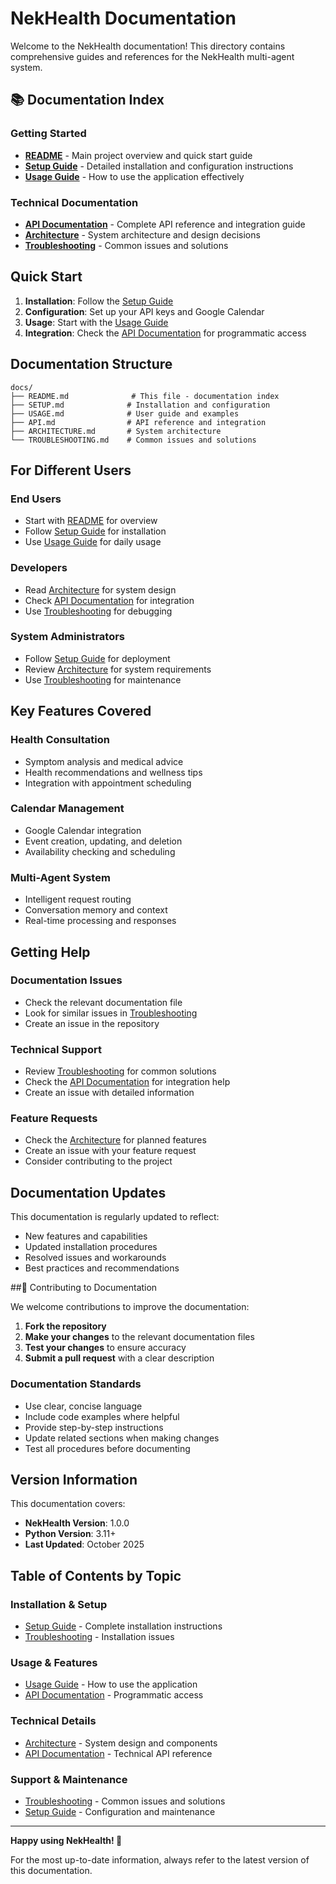 # NekHealth Documentation

Welcome to the NekHealth documentation! This directory contains comprehensive guides and references for the NekHealth multi-agent system.

## 📚 Documentation Index

### Getting Started
- **[README](../README.md)** - Main project overview and quick start guide
- **[Setup Guide](SETUP.md)** - Detailed installation and configuration instructions
- **[Usage Guide](USAGE.md)** - How to use the application effectively

### Technical Documentation
- **[API Documentation](API.md)** - Complete API reference and integration guide
- **[Architecture](ARCHITECTURE.md)** - System architecture and design decisions
- **[Troubleshooting](TROUBLESHOOTING.md)** - Common issues and solutions

##  Quick Start

1. **Installation**: Follow the [Setup Guide](SETUP.md)
2. **Configuration**: Set up your API keys and Google Calendar
3. **Usage**: Start with the [Usage Guide](USAGE.md)
4. **Integration**: Check the [API Documentation](API.md) for programmatic access

##  Documentation Structure

```
docs/
├── README.md              # This file - documentation index
├── SETUP.md              # Installation and configuration
├── USAGE.md              # User guide and examples
├── API.md                # API reference and integration
├── ARCHITECTURE.md       # System architecture
└── TROUBLESHOOTING.md    # Common issues and solutions
```

##  For Different Users

### End Users
- Start with [README](../README.md) for overview
- Follow [Setup Guide](SETUP.md) for installation
- Use [Usage Guide](USAGE.md) for daily usage

### Developers
- Read [Architecture](ARCHITECTURE.md) for system design
- Check [API Documentation](API.md) for integration
- Use [Troubleshooting](TROUBLESHOOTING.md) for debugging

### System Administrators
- Follow [Setup Guide](SETUP.md) for deployment
- Review [Architecture](ARCHITECTURE.md) for system requirements
- Use [Troubleshooting](TROUBLESHOOTING.md) for maintenance
##  Key Features Covered

### Health Consultation
- Symptom analysis and medical advice
- Health recommendations and wellness tips
- Integration with appointment scheduling

### Calendar Management
- Google Calendar integration
- Event creation, updating, and deletion
- Availability checking and scheduling

### Multi-Agent System
- Intelligent request routing
- Conversation memory and context
- Real-time processing and responses

##  Getting Help

### Documentation Issues
- Check the relevant documentation file
- Look for similar issues in [Troubleshooting](TROUBLESHOOTING.md)
- Create an issue in the repository

### Technical Support
- Review [Troubleshooting](TROUBLESHOOTING.md) for common solutions
- Check the [API Documentation](API.md) for integration help
- Create an issue with detailed information

### Feature Requests
- Check the [Architecture](ARCHITECTURE.md) for planned features
- Create an issue with your feature request
- Consider contributing to the project

##  Documentation Updates

This documentation is regularly updated to reflect:
- New features and capabilities
- Updated installation procedures
- Resolved issues and workarounds
- Best practices and recommendations

##📝 Contributing to Documentation

We welcome contributions to improve the documentation:

1. **Fork the repository**
2. **Make your changes** to the relevant documentation files
3. **Test your changes** to ensure accuracy
4. **Submit a pull request** with a clear description

### Documentation Standards

- Use clear, concise language
- Include code examples where helpful
- Provide step-by-step instructions
- Update related sections when making changes
- Test all procedures before documenting

## Version Information

This documentation covers:
- **NekHealth Version**: 1.0.0
- **Python Version**: 3.11+
- **Last Updated**: October 2025

##  Table of Contents by Topic

### Installation & Setup
- [Setup Guide](SETUP.md) - Complete installation instructions
- [Troubleshooting](TROUBLESHOOTING.md) - Installation issues

### Usage & Features
- [Usage Guide](USAGE.md) - How to use the application
- [API Documentation](API.md) - Programmatic access

### Technical Details
- [Architecture](ARCHITECTURE.md) - System design and components
- [API Documentation](API.md) - Technical API reference

### Support & Maintenance
- [Troubleshooting](TROUBLESHOOTING.md) - Common issues and solutions
- [Setup Guide](SETUP.md) - Configuration and maintenance

---

**Happy using NekHealth! 🐾**

For the most up-to-date information, always refer to the latest version of this documentation.
